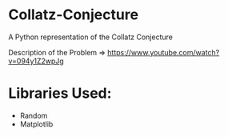 # Collatz-Conjecture

A Python representation of the Collatz Conjecture
 
Description of the Problem => https://www.youtube.com/watch?v=094y1Z2wpJg

# Libraries Used:
  - Random
  - Matplotlib

